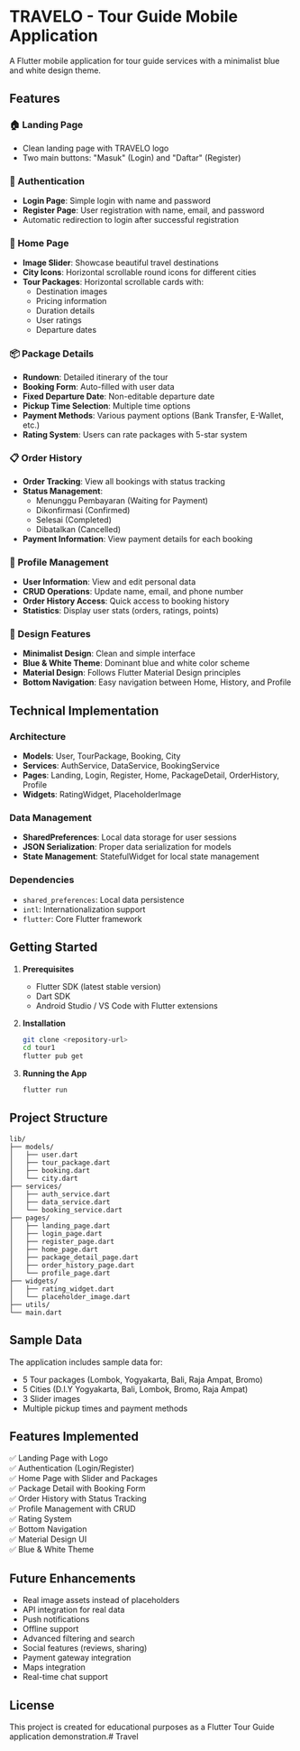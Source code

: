 # TRAVELO - Tour Guide Mobile Application

A Flutter mobile application for tour guide services with a minimalist blue and white design theme.

## Features

### 🏠 Landing Page
- Clean landing page with TRAVELO logo
- Two main buttons: "Masuk" (Login) and "Daftar" (Register)

### 🔐 Authentication
- **Login Page**: Simple login with name and password
- **Register Page**: User registration with name, email, and password
- Automatic redirection to login after successful registration

### 🏡 Home Page
- **Image Slider**: Showcase beautiful travel destinations
- **City Icons**: Horizontal scrollable round icons for different cities
- **Tour Packages**: Horizontal scrollable cards with:
  - Destination images
  - Pricing information
  - Duration details
  - User ratings
  - Departure dates

### 📦 Package Details
- **Rundown**: Detailed itinerary of the tour
- **Booking Form**: Auto-filled with user data
- **Fixed Departure Date**: Non-editable departure date
- **Pickup Time Selection**: Multiple time options
- **Payment Methods**: Various payment options (Bank Transfer, E-Wallet, etc.)
- **Rating System**: Users can rate packages with 5-star system

### 📋 Order History
- **Order Tracking**: View all bookings with status tracking
- **Status Management**: 
  - Menunggu Pembayaran (Waiting for Payment)
  - Dikonfirmasi (Confirmed)
  - Selesai (Completed)
  - Dibatalkan (Cancelled)
- **Payment Information**: View payment details for each booking

### 👤 Profile Management
- **User Information**: View and edit personal data
- **CRUD Operations**: Update name, email, and phone number
- **Order History Access**: Quick access to booking history
- **Statistics**: Display user stats (orders, ratings, points)

### 🎨 Design Features
- **Minimalist Design**: Clean and simple interface
- **Blue & White Theme**: Dominant blue and white color scheme
- **Material Design**: Follows Flutter Material Design principles
- **Bottom Navigation**: Easy navigation between Home, History, and Profile

## Technical Implementation

### Architecture
- **Models**: User, TourPackage, Booking, City
- **Services**: AuthService, DataService, BookingService
- **Pages**: Landing, Login, Register, Home, PackageDetail, OrderHistory, Profile
- **Widgets**: RatingWidget, PlaceholderImage

### Data Management
- **SharedPreferences**: Local data storage for user sessions
- **JSON Serialization**: Proper data serialization for models
- **State Management**: StatefulWidget for local state management

### Dependencies
- `shared_preferences`: Local data persistence
- `intl`: Internationalization support
- `flutter`: Core Flutter framework

## Getting Started

1. **Prerequisites**
   - Flutter SDK (latest stable version)
   - Dart SDK
   - Android Studio / VS Code with Flutter extensions

2. **Installation**
   ```bash
   git clone <repository-url>
   cd tour1
   flutter pub get
   ```

3. **Running the App**
   ```bash
   flutter run
   ```

## Project Structure

```
lib/
├── models/
│   ├── user.dart
│   ├── tour_package.dart
│   ├── booking.dart
│   └── city.dart
├── services/
│   ├── auth_service.dart
│   ├── data_service.dart
│   └── booking_service.dart
├── pages/
│   ├── landing_page.dart
│   ├── login_page.dart
│   ├── register_page.dart
│   ├── home_page.dart
│   ├── package_detail_page.dart
│   ├── order_history_page.dart
│   └── profile_page.dart
├── widgets/
│   ├── rating_widget.dart
│   └── placeholder_image.dart
├── utils/
└── main.dart
```

## Sample Data

The application includes sample data for:
- 5 Tour packages (Lombok, Yogyakarta, Bali, Raja Ampat, Bromo)
- 5 Cities (D.I.Y Yogyakarta, Bali, Lombok, Bromo, Raja Ampat)
- 3 Slider images
- Multiple pickup times and payment methods

## Features Implemented

✅ Landing Page with Logo  
✅ Authentication (Login/Register)  
✅ Home Page with Slider and Packages  
✅ Package Detail with Booking Form  
✅ Order History with Status Tracking  
✅ Profile Management with CRUD  
✅ Rating System  
✅ Bottom Navigation  
✅ Material Design UI  
✅ Blue & White Theme  

## Future Enhancements

- Real image assets instead of placeholders
- API integration for real data
- Push notifications
- Offline support
- Advanced filtering and search
- Social features (reviews, sharing)
- Payment gateway integration
- Maps integration
- Real-time chat support

## License

This project is created for educational purposes as a Flutter Tour Guide application demonstration.#   T r a v e l  
 